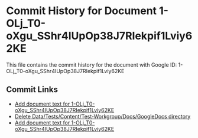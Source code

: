 # Commit History for Document 1-OLj_T0-oXgu_SShr4IUpOp38J7RIekpif1Lviy62KE

This file contains the commit history for the document with Google ID: 1-OLj_T0-oXgu_SShr4IUpOp38J7RIekpif1Lviy62KE

## Commit Links

- [Add document text for 1-OLj_T0-oXgu_SShr4IUpOp38J7RIekpif1Lviy62KE](https://github.com/SingularityNET-Archive/SingularityNET-Archive/commit/7e28fbf79716d3b54849f9330c158bd66360b84f)
- [Delete Data/Tests/Content/Test-Workgroup/Docs/GoogleDocs directory](https://github.com/SingularityNET-Archive/SingularityNET-Archive/commit/e63b6984d58d2a098c38dc01489c003b774877c2)
- [Add document text for 1-OLj_T0-oXgu_SShr4IUpOp38J7RIekpif1Lviy62KE](https://github.com/SingularityNET-Archive/SingularityNET-Archive/commit/0fde1bcc1db6da4ad85db5a13c36b80ffbe23d8b)
